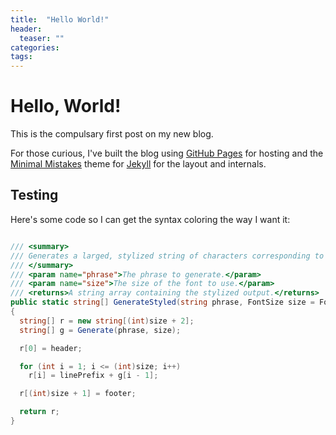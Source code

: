 ```yaml
---
title:  "Hello World!"
header:
  teaser: ""
categories:
tags:
---
```


# Hello, World!

This is the compulsary first post on my new blog.

For those curious, I've built the blog using [GitHub Pages](https://pages.github.com/) for hosting and the [Minimal Mistakes](https://mademistakes.com/work/minimal-mistakes-jekyll-theme/) theme for [Jekyll](http://jekyllrb.com/) for the layout and internals.

## Testing

Here's some code so I can get the syntax coloring the way I want it:

```c#

/// <summary>
/// Generates a larged, stylized string of characters corresponding to the input phrase.
/// </summary>
/// <param name="phrase">The phrase to generate.</param>
/// <param name="size">The size of the font to use.</param>
/// <returns>A string array containing the stylized output.</returns>
public static string[] GenerateStyled(string phrase, FontSize size = FontSize.Large)
{
  string[] r = new string[(int)size + 2];
  string[] g = Generate(phrase, size);

  r[0] = header;

  for (int i = 1; i <= (int)size; i++)
    r[i] = linePrefix + g[i - 1];

  r[(int)size + 1] = footer;

  return r;
}
```
